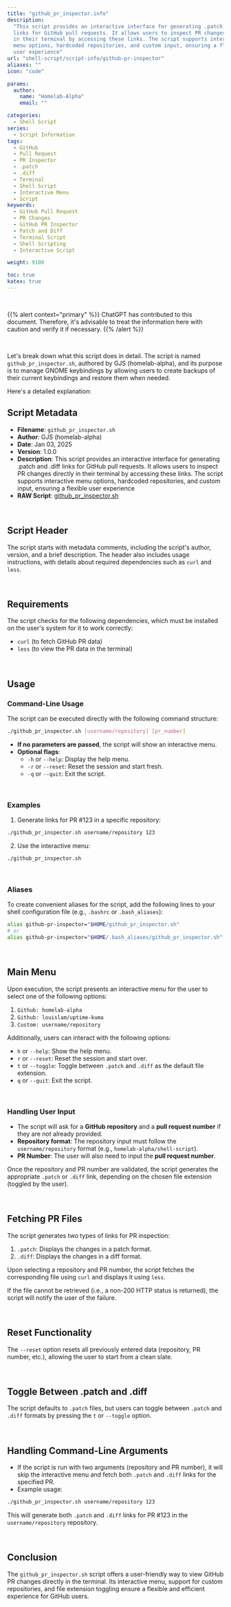 ```yaml
---
title: "github_pr_inspector.info"
description:
  "This script provides an interactive interface for generating .patch and .diff
  links for GitHub pull requests. It allows users to inspect PR changes directly
  in their terminal by accessing these links. The script supports interactive
  menu options, hardcoded repositories, and custom input, ensuring a flexible
  user experience"
url: "shell-script/script-info/github-pr-inspector"
aliases: ""
icon: "code"

params:
  author:
    name: "Homelab-Alpha"
    email: ""

categories:
  - Shell Script
series:
  - Script Information
tags:
  - GitHub
  - Pull Request
  - PR Inspector
  - .patch
  - .diff
  - Terminal
  - Shell Script
  - Interactive Menu
  - Script
keywords:
  - GitHub Pull Request
  - PR Changes
  - GitHub PR Inspector
  - Patch and Diff
  - Terminal Script
  - Shell Scripting
  - Interactive Script

weight: 9100

toc: true
katex: true
---
```


<br />

{{% alert context="primary" %}}
ChatGPT has contributed to this document. Therefore, it's advisable to treat the
information here with caution and verify it if necessary. {{% /alert %}}

<br />

Let's break down what this script does in detail. The script is named
`github_pr_inspector.sh`, authored by GJS (homelab-alpha), and its purpose is to
manage GNOME keybindings by allowing users to create backups of their current
keybindings and restore them when needed.

Here's a detailed explanation:

## Script Metadata

- **Filename**: `github_pr_inspector.sh`
- **Author**: GJS (homelab-alpha)
- **Date**: Jan 03, 2025
- **Version**: 1.0.0
- **Description**: This script provides an interactive interface for generating
  .patch and .diff links for GitHub pull requests. It allows users to inspect PR
  changes directly in their terminal by accessing these links. The script
  supports interactive menu options, hardcoded repositories, and custom input,
  ensuring a flexible user experience
- **RAW Script**: [github_pr_inspector.sh]

<br />

## Script Header

The script starts with metadata comments, including the script's author,
version, and a brief description. The header also includes usage instructions,
with details about required dependencies such as `curl` and `less`.

<br />

## Requirements

The script checks for the following dependencies, which must be installed on the
user's system for it to work correctly:

- `curl` (to fetch GitHub PR data)
- `less` (to view the PR data in the terminal)

<br />

## Usage

### Command-Line Usage

The script can be executed directly with the following command structure:

```bash
./github_pr_inspector.sh [username/repository] [pr_number]
```

- **If no parameters are passed**, the script will show an interactive menu.
- **Optional flags**:
  - `-h` or `--help`: Display the help menu.
  - `-r` or `--reset`: Reset the session and start fresh.
  - `-q` or `--quit`: Exit the script.

<br />

### Examples

1. Generate links for PR #123 in a specific repository:

```bash
./github_pr_inspector.sh username/repository 123
```

2. Use the interactive menu:

```bash
./github_pr_inspector.sh
```

<br />

### Aliases

To create convenient aliases for the script, add the following lines to your
shell configuration file (e.g., `.bashrc` or `.bash_aliases`):

```bash
alias github-pr-inspector="$HOME/github_pr_inspector.sh"
# or
alias github-pr-inspector="$HOME/.bash_aliases/github_pr_inspector.sh"
```

<br />

## Main Menu

Upon execution, the script presents an interactive menu for the user to select
one of the following options:

1. `Github: homelab-alpha`
2. `Github: louislam/uptime-kuma`
3. `Custom: username/repository`

Additionally, users can interact with the following options:

- `h` or `--help`: Show the help menu.
- `r` or `--reset`: Reset the session and start over.
- `t` or `--toggle`: Toggle between `.patch` and `.diff` as the default file
  extension.
- `q` or `--quit`: Exit the script.

<br />

### Handling User Input

- The script will ask for a **GitHub repository** and a **pull request number**
  if they are not already provided.
- **Repository format**: The repository input must follow the
  `username/repository` format (e.g., `homelab-alpha/shell-script`).
- **PR Number**: The user will also need to input the **pull request number**.

Once the repository and PR number are validated, the script generates the
appropriate `.patch` or `.diff` link, depending on the chosen file extension
(toggled by the user).

<br />

## Fetching PR Files

The script generates two types of links for PR inspection:

1. `.patch`: Displays the changes in a patch format.
2. `.diff`: Displays the changes in a diff format.

Upon selecting a repository and PR number, the script fetches the corresponding
file using `curl` and displays it using `less`.

If the file cannot be retrieved (i.e., a non-200 HTTP status is returned), the
script will notify the user of the failure.

<br />

## Reset Functionality

The `--reset` option resets all previously entered data (repository, PR number,
etc.), allowing the user to start from a clean slate.

<br />

## Toggle Between .patch and .diff

The script defaults to `.patch` files, but users can toggle between `.patch` and
`.diff` formats by pressing the `t` or `--toggle` option.

<br />

## Handling Command-Line Arguments

- If the script is run with two arguments (repository and PR number), it will
  skip the interactive menu and fetch both `.patch` and `.diff` links for the
  specified PR.
- Example usage:

```bash
./github_pr_inspector.sh username/repository 123
```

This will generate both `.patch` and `.diff` links for PR #123 in the
`username/repository` repository.

<br />

## Conclusion

The `github_pr_inspector.sh` script offers a user-friendly way to view GitHub PR
changes directly in the terminal. Its interactive menu, support for custom
repositories, and file extension toggling ensure a flexible and efficient
experience for GitHub users.

[github_pr_inspector.sh]:
  https://raw.githubusercontent.com/homelab-alpha/shell-script/main/scripts/github_pr_inspector.sh
